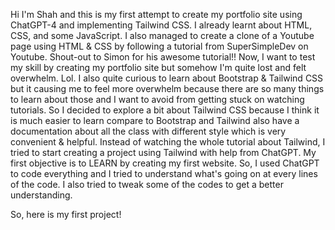 Hi I'm Shah and this is my first attempt to create my portfolio site using ChatGPT-4 and implementing Tailwind CSS.
I already learnt about HTML, CSS, and some JavaScript. I also managed to create a clone of a Youtube page using HTML & CSS by following a tutorial from SuperSimpleDev on Youtube. Shout-out to Simon for his awesome tutorial!!
Now, I want to test my skill by creating my portfolio site but somehow I'm quite lost and felt overwhelm. Lol.
I also quite curious to learn about Bootstrap & Tailwind CSS but it causing me to feel more overwhelm because there are so many things to learn about those and I want to avoid from getting stuck on watching tutorials.
So I decided to explore a bit about Tailwind CSS because I think it is much easier to learn compare to Bootstrap and Tailwind also have a documentation about all the class with different style which is very convenient & helpful.
Instead of watching the whole tutorial about Tailwind, I tried to start creating a project using Tailwind with help from ChatGPT.
My first objective is to LEARN by creating my first website.
So, I used ChatGPT to code everything and I tried to understand what's going on at every lines of the code.
I also tried to tweak some of the codes to get a better understanding.

So, here is my first project!
